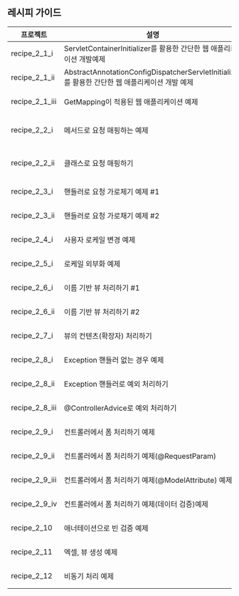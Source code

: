 ## 레시피 가이드

| 프로젝트       | 설명                                                                                           | 비고                            |
| -------------- | ---------------------------------------------------------------------------------------------- |-------------------------------|
| recipe_2_1_i   | ServletContainerInitializer를 활용한 간단한 웹 애플리케이션 개발예제                           | (검토완료-이슈 없음)                  |
| recipe_2_1_ii  | AbstractAnnotationConfigDispatcherServletInitializer를 활용한 간단한 웹 애플리케이션 개발 예제 | (검토완료-이슈 없음)                  |
| recipe_2_1_iii | GetMapping이 적용된 웹 애플리케이션 예제                                                       | (검토완료-이슈 없음)                  |
| recipe_2_2_i   | 메서드로 요청 매핑하는 예제                                                                    | (검토완료-memberList.jsp가 소스에 없음) |
| recipe_2_2_ii  | 클래스로 요청 매핑하기                                                                         | (검토완료-memberList.jsp가 소스에 없음)                           |
| recipe_2_3_i   | 핸들러로 요청 가로체기 예제 #1                                                                 | (검토완료-이슈 없음)                  |
| recipe_2_3_ii  | 핸들러로 요청 가로채기 예제 #2                                                                 | (검토완료-이슈 없음)                  |
| recipe_2_4_i   | 사용자 로케일 변경 예제                                                                        | (검토완료-이슈 없음)                  |
| recipe_2_5_i   | 로케일 외부화 예제                                                                             | (검토완료-이슈 없음)                  |
| recipe_2_6_i   | 이름 기반 뷰 처리하기 #1                                                                       | (검토완료-이슈없음)                   |
| recipe_2_6_ii  | 이름 기반 뷰 처리하기 #2                                                                       | (검토완료-이슈없음)                   |
| recipe_2_7_i   | 뷰의 컨텐츠(확장자) 처리하기                                                                   | (검토완료-이슈없음)                   |
| recipe_2_8_i   | Exception 핸들러 없는 경우 예제                                                                | (검토완료-이슈 없음)                  |
| recipe_2_8_ii  | Exception 핸들러로 예외 처리하기                                                               | (검토완료-이슈 없음)                  |
| recipe_2_8_iii | @ControllerAdvice로 예외 처리하기                                                              | (검토완료-이슈 없음)                  |
| recipe_2_9_i   | 컨트롤러에서 폼 처리하기 예제                                                                  | (검토완료-이슈 없음)                  |
| recipe_2_9_ii  | 컨트롤러에서 폼 처리하기 예제(@RequestParam)                                                   | (검토완료-이슈 없음)                  |
| recipe_2_9_iii | 컨트롤러에서 폼 처리하기 예제(@ModelAttribute) 예제                                            | (검토완료-이슈 없음)                  |
| recipe_2_9_iv  | 컨트롤러에서 폼 처리하기 예제(데이터 검증)예제                                                 | (검토완료-이슈 없음)                  |
| recipe_2_10    | 애너테이션으로 빈 검증 예제                                                                    | (검토완료-이슈 없음)                  |
| recipe_2_11    | 엑셀, 뷰 생성 예제                                                                             | (검토완료-이슈 없음)                  |
| recipe_2_12    | 비동기 처리 예제                                                                               | (검토완료-이슈 없음)                  |

